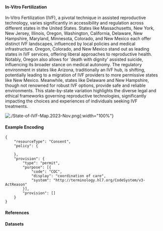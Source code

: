 #### In-Vitro Fertilization

In-Vitro Fertilization (IVF), a pivotal technique in assisted reproductive technology, varies significantly in accessibility and regulation across different states in the United States. States like Massachusetts, New York, New Jersey, Illinois, Oregon, Washington, California, Delaware, New Hampshire, Maryland, Minnesota, Colorado, and New Mexico each offer distinct IVF landscapes, influenced by local policies and medical infrastructure. Oregon, Colorado, and New Mexico stand out as leading states in IVF services, offering liberal approaches to reproductive health. Notably, Oregon also allows for 'death with dignity' assisted suicide, influencing its broader stance on medical autonomy. The regulatory environment in states like Arizona, traditionally an IVF hub, is shifting, potentially leading to a migration of IVF providers to more permissive states like New Mexico. Meanwhile, states like Delaware and New Hampshire, though not renowned for robust IVF options, provide safe and reliable environments. This state-by-state variation highlights the diverse legal and ethical frameworks governing reproductive technologies, significantly impacting the choices and experiences of individuals seeking IVF treatments.

<!-- MA, NY, NJ, IL, OR, WA, CA, DE, NH, MD, MN, CO, NM (New Mexico may end up taking over the Arizona IVF market...this is my prediction. Arizona has been the IVF version of Silicon Valley--but the leadership there are pushing embryo personhood. So I am trying to sway people from Arizona even though there is this hub for IVF. I am expecting Arizona providers to move to New Mexico) Delaware and New Hampshire arent really known for having strong IVF options, but those would be safe states. 

OR, CO, and NM are the three best...

Also worth noting Oregon has death with dignity assisted suicide for residents and 'death tourism' 

No restrictions of any kind on terminations in CO, OR, or NM. Late term terminations are allowed in other states with ethics committee approvals. -->


![./State-of-IVF-Map.2023-Nov.png](./State-of-IVF-Map.2023-Nov.png){:width="100%"}

#### Example Encoding  

```
{ 
    "resourceType": "Consent",
    "policy": {

    },
    "provision": {
        "type": "permit",
        "purpose": [{
            "code": "COC",
            "display": "coordination of care",
            "system": "http://terminology.hl7.org/CodeSystem/v3-ActReason"
        }],
        "provision": []
    }
}
```

#### References  
<!-- [Tracking where abortion laws stand in every state](https://www.theguardian.com/us-news/ng-interactive/2022/jun/28/tracking-where-abortion-laws-stand-in-every-state) -->


#### Datasets
<!-- [Locations.US.States.AbortionAccess.20230327.ndjson](Locations.US.States.AbortionAccess.20230327.ndjson)   -->